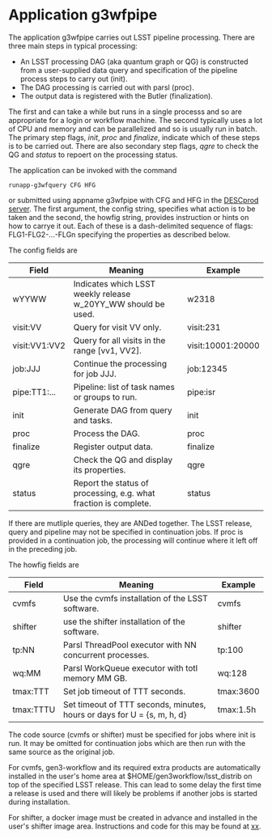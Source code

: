 # Application g3wfpipe
The application g3wfpipe carries out LSST pipeline processing.
There are three main steps in typical processing:
* An LSST processing DAG (aka quantum graph or QG) is constructed from a user-supplied data query and
specification of the pipeline process steps to carry out (init).
* The DAG processing is carried out with parsl (proc).
* The output data is registered with the Butler (finalization).

The first and can take a while but runs in a single processs and so are appropriate for a login or workflow machine.
The second typically uses a lot of CPU and memory and can be parallelized and so is usually run in batch.
The primary step flags, *init*, *proc* and *finalize*, indicate which of these steps is
to be carried out.
There are also secondary step flags, *qgre* to check the QG and *status* to repoert on the processing status.

The application can be invoked with the command
```
runapp-g3wfquery CFG HFG
```
or submitted using appname g3wfpipe with CFG and HFG in the [DESCprod server](https://www.descprod.org/home).
The first argument, the config string, specifies what action is to be taken and the second, the howfig string, provides instruction or hints on  how to carrye it out.
Each of these is a dash-delimited sequence of flags: FLG1-FLG2-...-FLGn specifying the properties as described below.

The config fields are

| Field | Meaning | Example |
|---|---|---|
| wYYWW | Indicates which LSST weekly release w_20YY_WW should be used. | w2318 |
| visit:VV | Query for visit VV only. | visit:231 |
| visit:VV1:VV2 | Query for all visits in the range [vv1, VV2]. | visit:10001:20000 |
| job:JJJ | Continue the processing for job JJJ. | job:12345 |
| pipe:TT1:... | Pipeline: list of task names or groups to run. | pipe:isr |
| init | Generate DAG from query and tasks. | init |
| proc | Process the DAG. | proc |
| finalize | Register output data. | finalize |
| qgre | Check the QG and display its properties. | qgre |
| status | Report the status of processing, e.g. what fraction is complete. | status |

If there are mutliple queries, they are ANDed together.
The LSST release, query and pipeline may not be specified in continuation jobs.
If proc is provided in a continuation job, the processing will continue where it left off
in the preceding job.

The howfig fields are

| Field | Meaning | Example |
|---|---|---|
| cvmfs | Use the cvmfs installation of the LSST software. | cvmfs |
| shifter | use the shifter installation of the software. | shifter |
| tp:NN | Parsl ThreadPool executor with NN concurrent processes. | tp:100 |
| wq:MM | Parsl WorkQueue executor with totl memory MM GB. | wq:128 |
| tmax:TTT | Set job timeout of TTT seconds. | tmax:3600 |
| tmax:TTTU | Set timeout of TTT seconds, minutes, hours or days for U = {s, m, h, d} | tmax:1.5h |

The code source (cvmfs or shifter) must be specified for jobs where init is run.
It may be omitted for continuation jobs which are then run with the same source as the original job.

For cvmfs, gen3-workflow and its required extra products are automatically installed in the user's home area at $HOME/gen3workflow/lsst_distrib on top of the specified LSST release.
This can lead to some delay the first time a release is used and there will likely be problems if another jobs is started during installation.

For shifter, a docker image must be created in advance and installed in the user's shifter image area.
Instructions and code for this may be found at [xx](../docker).
